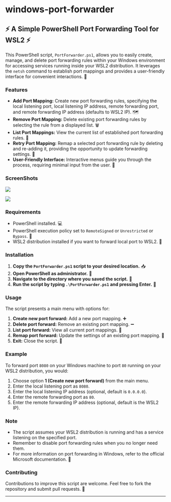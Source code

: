 # windows-port-forwarder
## ⚡ A Simple PowerShell Port Forwarding Tool for WSL2 ⚡

This PowerShell script, `PortForwarder.ps1`, allows you to easily create, manage, and delete port forwarding rules within your Windows environment for accessing services running inside your WSL2 distribution. It leverages the `netsh` command to establish port mappings and provides a user-friendly interface for convenient interactions. 🎉

### Features

- **Add Port Mapping:**  Create new port forwarding rules, specifying the local listening port, local listening IP address, remote forwarding port, and remote forwarding IP address (defaults to WSL2 IP). 🗺️
- **Remove Port Mapping:** Delete existing port forwarding rules by selecting the rule from a displayed list. 🗑️
- **List Port Mappings:** View the current list of established port forwarding rules. 📑
- **Retry Port Mapping:** Remap a selected port forwarding rule by deleting and re-adding it, providing the opportunity to update forwarding settings. 🔄
- **User-Friendly Interface:**  Interactive menus guide you through the process, requiring minimal input from the user. 🧭

### ScreenShots
![](https://img.kinboy.wang/file/e4f6974c80d7eb3013c50.png)

![](https://img.kinboy.wang/file/bcaafeaa975f9c6151bf3.png)

### Requirements

- PowerShell installed. 💻
- PowerShell execution policy set to `RemoteSigned` or `Unrestricted` or `Bypass`. 🔐
- WSL2 distribution installed if you want to forward local port to WSL2. 🐧

### Installation

1. **Copy the `PortForwarder.ps1` script to your desired location.** 📥
2. **Open PowerShell as administrator.** 🔐
3. **Navigate to the directory where you saved the script.** 📁
4. **Run the script by typing `.\PortForwarder.ps1` and pressing Enter.** 🏃

### Usage

The script presents a main menu with options for:

1. **Create new port forward:**  Add a new port mapping. ➕
2. **Delete port forward:**  Remove an existing port mapping. ➖
3. **List port forward:** View all current port mappings. 👀
4. **Remap port forward:** Update the settings of an existing port mapping. 🔁
5. **Exit:** Close the script. 🚪

### Example

To forward port `8080` on your Windows machine to port `80` running on your WSL2 distribution, you would:

1. Choose option **1 (Create new port forward)** from the main menu.
2. Enter the local listening port as `8080`.
3. Enter the local listening IP address (optional, default is `0.0.0.0`).
4. Enter the remote forwarding port as `80`.
5. Enter the remote forwarding IP address (optional, default is the WSL2 IP).

### Note

- The script assumes your WSL2 distribution is running and has a service listening on the specified port. 
-  Remember to disable port forwarding rules when you no longer need them. 
-  For more information on port forwarding in Windows, refer to the official Microsoft documentation. 📖

### Contributing

Contributions to improve this script are welcome. Feel free to fork the repository and submit pull requests. 🙌

---
